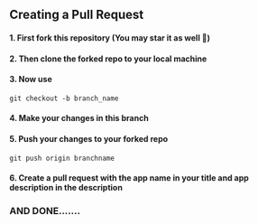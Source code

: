 ## Creating a Pull Request
#### 1. First fork this repository (You may star it as well 🤗)
#### 2. Then clone the forked repo to your local machine
#### 3. Now use 
`git checkout -b branch_name`
#### 4. Make your changes in this branch
#### 5. Push your changes to your forked repo
`git push origin branchname`
#### 6. Create a pull request with the app name in your title and app description in the description
### AND DONE.......
